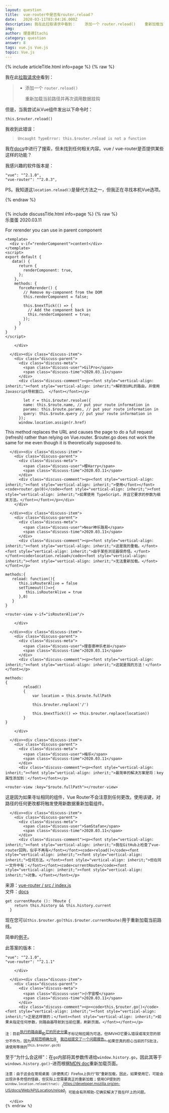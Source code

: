 ```yaml
---
layout: question
title:  vue-router中是否有router.reload？
date:   2020-03-11T03:04:26.000Z
description: 我在此拉取请求中看到：    添加一个 router.reload()    重新加载当前路径并再次调用数据挂钩  但是，当我尝试从V...
img: 
author: 理查德Itachi
category: question
answer: 8
tags: vue.js Vue.js
topic: Vue.js
---
```

<div class="article-root">
  <div class="article">
    {% include articleTitle.html info=page %}
    {% raw %}
    <div class="article-content"><p><font style="vertical-align: inherit;"><font style="vertical-align: inherit;">我在此</font></font><a href="https://github.com/vuejs/vue-router/pull/442" rel="noreferrer"><font style="vertical-align: inherit;"><font style="vertical-align: inherit;">拉取请求中</font></font></a><font style="vertical-align: inherit;"><font style="vertical-align: inherit;">看到</font><font style="vertical-align: inherit;">：</font></font></p>

<blockquote>
  <ul>
  <li><p><font style="vertical-align: inherit;"><font style="vertical-align: inherit;">添加一个 </font></font><code>router.reload()</code></p>
  
  <p><font style="vertical-align: inherit;"><font style="vertical-align: inherit;">重新加载当前路径并再次调用数据挂钩</font></font></p></li>
  </ul>
</blockquote>

<p><font style="vertical-align: inherit;"><font style="vertical-align: inherit;">但是，当我尝试从Vue组件发出以下命令时： </font></font></p>

<pre><code>this.$router.reload()
</code></pre>

<p><font style="vertical-align: inherit;"><font style="vertical-align: inherit;">我收到此错误：</font></font></p>

<blockquote>
  <p><code>Uncaught TypeError: this.$router.reload is not a function</code></p>
</blockquote>

<p><font style="vertical-align: inherit;"><font style="vertical-align: inherit;">我在</font></font><a href="https://router.vuejs.org/en/api/router-link.html?q=reload" rel="noreferrer"><font style="vertical-align: inherit;"><font style="vertical-align: inherit;">docs</font></font></a><font style="vertical-align: inherit;"><font style="vertical-align: inherit;">中进行了搜索</font><font style="vertical-align: inherit;">，但未找到任何相关内容。</font><font style="vertical-align: inherit;">vue / vue-router是否提供某些这样的功能？</font></font></p>

<p><font style="vertical-align: inherit;"><font style="vertical-align: inherit;">我感兴趣的软件版本是：</font></font></p>

<pre><code>"vue": "^2.1.0",<font></font>
"vue-router": "^2.0.3",<font></font>
</code></pre>

<p><font style="vertical-align: inherit;"><font style="vertical-align: inherit;">PS。</font><font style="vertical-align: inherit;">我知道这</font></font><code>location.reload()</code><font style="vertical-align: inherit;"><font style="vertical-align: inherit;">是替代方法之一，但我正在寻找本机Vue选项。</font></font></p></div>
    {% endraw %}
  </div>
  <p style="height: 0;width:0;overflow: hidden;"> 第579篇《vue-router中是否有router.reload？》来自Winter(https://github.com/aiyld/aiyld.github.io)的站点</p>
  <div class="discuss-wrapper">
    {% include discussTitle.html info=page %}
    {% raw %}
    <div class="discuss-item">
        <div class="discuss-parent">
          <div class="discuss-meta">
            <span class="discuss-user">乐蛋蛋</span>
            <span class="discuss-time">2020.03.11</span>
          </div>
          <div class="discuss-comment"><p>For rerender you can use in parent component</p>

<pre><code>&lt;template&gt;<font></font>
  &lt;div v-if="renderComponent"&gt;content&lt;/div&gt;<font></font>
&lt;/template&gt;<font></font>
&lt;script&gt;<font></font>
export default {<font></font>
   data() {<font></font>
      return {<font></font>
        renderComponent: true,<font></font>
      };<font></font>
    },<font></font>
    methods: {<font></font>
      forceRerender() {<font></font>
        // Remove my-component from the DOM<font></font>
        this.renderComponent = false;<font></font>
<font></font>
        this.$nextTick(() =&gt; {<font></font>
          // Add the component back in<font></font>
          this.renderComponent = true;<font></font>
        });<font></font>
      }<font></font>
    }<font></font>
}<font></font>
&lt;/script&gt;<font></font>
</code></pre></div>
        </div>
        
      </div><div class="discuss-item">
        <div class="discuss-parent">
          <div class="discuss-meta">
            <span class="discuss-user">GilPro</span>
            <span class="discuss-time">2020.03.11</span>
          </div>
          <div class="discuss-comment"><p><font style="vertical-align: inherit;"><font style="vertical-align: inherit;">解析到URL的路由，并使用Javascript导航窗口。 </font></font></p>

<p></p><div class="snippet" data-lang="js" data-hide="false" data-console="true" data-babel="false">
<div class="snippet-code">
<pre class="snippet-code-js lang-js prettyprint-override"><code>        let r = this.$router.resolve({<font></font>
        name: this.$route.name, // put your route information in<font></font>
        params: this.$route.params, // put your route information in<font></font>
        query: this.$route.query // put your route information in<font></font>
      });<font></font>
      window.location.assign(r.href)</code></pre>
</div>
</div>
<p></p>

<p>This method replaces the URL and causes the page to do a full request (refresh) rather than relying on Vue.router. $router.go does not work the same for me even though it is theoretically supposed to.</p></div>
        </div>
        
      </div><div class="discuss-item">
        <div class="discuss-parent">
          <div class="discuss-meta">
            <span class="discuss-user">樱Harry</span>
            <span class="discuss-time">2020.03.11</span>
          </div>
          <div class="discuss-comment"><p><font style="vertical-align: inherit;"><font style="vertical-align: inherit;">使用</font></font><code>router.go(0)</code><font style="vertical-align: inherit;"><font style="vertical-align: inherit;">如果使用 TypeScript，并且它要求的参数为细末方法。</font></font></p></div>
        </div>
        
      </div><div class="discuss-item">
        <div class="discuss-parent">
          <div class="discuss-meta">
            <span class="discuss-user">Near神乐路易</span>
            <span class="discuss-time">2020.03.11</span>
          </div>
          <div class="discuss-comment"><p><font style="vertical-align: inherit;"><font style="vertical-align: inherit;">这是我的重载。</font><font style="vertical-align: inherit;">由于某些浏览器很奇怪。</font></font><code>location.reload</code><font style="vertical-align: inherit;"><font style="vertical-align: inherit;">无法重新加载。</font></font></p>

<pre><code>methods:{<font></font>
   reload: function(){<font></font>
      this.isRouterAlive = false<font></font>
      setTimeout(()=&gt;{<font></font>
         this.isRouterAlive = true<font></font>
      },0)<font></font>
   }<font></font>
}<font></font>
</code></pre>

<pre><code>&lt;router-view v-if="isRouterAlive"/&gt;
</code></pre></div>
        </div>
        
      </div><div class="discuss-item">
        <div class="discuss-parent">
          <div class="discuss-meta">
            <span class="discuss-user">理查德神乐老丝</span>
            <span class="discuss-time">2020.03.11</span>
          </div>
          <div class="discuss-comment"><p><font style="vertical-align: inherit;"><font style="vertical-align: inherit;">这就是我的方法！</font></font></p>

<pre><code>methods:<font></font>
{<font></font>
        reload()<font></font>
        {<font></font>
            var location = this.$route.fullPath<font></font>
<font></font>
            this.$router.replace('/')<font></font>
<font></font>
            this.$nextTick(() =&gt; this.$router.replace(location))<font></font>
        }<font></font>
}<font></font>
</code></pre></div>
        </div>
        
      </div><div class="discuss-item">
        <div class="discuss-parent">
          <div class="discuss-meta">
            <span class="discuss-user">梅乐</span>
            <span class="discuss-time">2020.03.11</span>
          </div>
          <div class="discuss-comment"><p><font style="vertical-align: inherit;"><font style="vertical-align: inherit;">最简单的解决方案是将：key属性添加到：</font></font></p>

<pre><code>&lt;router-view :key="$route.fullPath"&gt;&lt;/router-view&gt;
</code></pre>

<p><font style="vertical-align: inherit;"><font style="vertical-align: inherit;">这是因为如果寻址相同的组件，Vue Router不会注意到任何更改。</font><font style="vertical-align: inherit;">使用该键，对路径的任何更改都将触发使用新数据重新加载组件。</font></font></p></div>
        </div>
        
      </div><div class="discuss-item">
        <div class="discuss-parent">
          <div class="discuss-meta">
            <span class="discuss-user">SamStafan</span>
            <span class="discuss-time">2020.03.11</span>
          </div>
          <div class="discuss-comment"><p><font style="vertical-align: inherit;"><font style="vertical-align: inherit;">我在GitHub上检查了vue-router回购，似乎不再有</font></font><code>reload()</code><font style="vertical-align: inherit;"><font style="vertical-align: inherit;">任何方法。</font><font style="vertical-align: inherit;">但在同一文件中有：</font></font><code>currentRoute</code><font style="vertical-align: inherit;"><font style="vertical-align: inherit;">对象。</font></font></p>

<p><font style="vertical-align: inherit;"><font style="vertical-align: inherit;">来源：</font></font><a href="https://github.com/vuejs/vue-router/blob/dev/src/index.js#L79" rel="noreferrer"><font style="vertical-align: inherit;"><font style="vertical-align: inherit;">vue-router / src / index.js</font></font></a> <br><font style="vertical-align: inherit;"><font style="vertical-align: inherit;"> 
文件：</font></font><a href="https://github.com/vuejs/vue-router/blob/8bdabc772065fbcba9c59318f07c09bf45769c12/docs/en/api/router-instance.md#routercurrentroute" rel="noreferrer"><font style="vertical-align: inherit;"><font style="vertical-align: inherit;">docs</font></font></a></p>

<pre><code>get currentRoute (): ?Route {<font></font>
    return this.history &amp;&amp; this.history.current<font></font>
  }<font></font>
</code></pre>

<p><font style="vertical-align: inherit;"><font style="vertical-align: inherit;">现在您可以</font></font><code>this.$router.go(this.$router.currentRoute)</code><font style="vertical-align: inherit;"><font style="vertical-align: inherit;">用于重新加载当前路线。</font></font></p>

<p><font style="vertical-align: inherit;"><font style="vertical-align: inherit;">简单的</font></font><a href="http://codepen.io/anon/pen/eBaEPw" rel="noreferrer"><font style="vertical-align: inherit;"><font style="vertical-align: inherit;">例子</font></font></a><font style="vertical-align: inherit;"><font style="vertical-align: inherit;">。</font></font></p>

<p><font style="vertical-align: inherit;"><font style="vertical-align: inherit;">此答案的版本：</font></font></p>

<pre><code>"vue": "^2.1.0",<font></font>
"vue-router": "^2.1.1"<font></font>
</code></pre></div>
        </div>
        
      </div><div class="discuss-item">
        <div class="discuss-parent">
          <div class="discuss-meta">
            <span class="discuss-user">小宇宙樱</span>
            <span class="discuss-time">2020.03.11</span>
          </div>
          <div class="discuss-comment"><p><code>this.$router.go()</code><font style="vertical-align: inherit;"><font style="vertical-align: inherit;">正是这样做的；</font><font style="vertical-align: inherit;">如果未指定任何参数，则路由器导航到当前位置，刷新页面。</font></font></p>

<p><sub><font style="vertical-align: inherit;"><font style="vertical-align: inherit;">注：目前</font></font><a href="http://github.com/vuejs/vue-router/blob/dev/src/index.js#L175" rel="noreferrer"><font style="vertical-align: inherit;"><font style="vertical-align: inherit;">执行的路由器</font></font></a><font style="vertical-align: inherit;"><font style="vertical-align: inherit;">和</font></font><a href="http://github.com/vuejs/vue-router/blob/dev/src/history/html5.js#L40" rel="noreferrer"><font style="vertical-align: inherit;"><font style="vertical-align: inherit;">它的历史分量</font></font></a><font style="vertical-align: inherit;"><font style="vertical-align: inherit;">不标记帕拉姆为可选，但IMVHO它要么错误或埃文您的部分不作为，因为</font></font><a href="http://developer.mozilla.org/en-US/docs/Web/API/History/go#Parameters" rel="noreferrer"><font style="vertical-align: inherit;"><font style="vertical-align: inherit;">该规范明确允许</font></font></a><font style="vertical-align: inherit;"><font style="vertical-align: inherit;">。</font></font><a href="http://github.com/vuejs/vue-router/issues/3065" rel="noreferrer"><font style="vertical-align: inherit;"><font style="vertical-align: inherit;">我已经提交了一个问题报告。</font></font></a><font style="vertical-align: inherit;"><font style="vertical-align: inherit;">如果您真的担心当前的TS批注，请使用等效的</font></font><code>this.$router.go(0)</code></sub></p>

<p><font style="vertical-align: inherit;"><font style="vertical-align: inherit;">至于“为什么会这样”：在</font></font><code>go</code><font style="vertical-align: inherit;"><font style="vertical-align: inherit;">内部将其参数传递给</font></font><code>window.history.go</code><font style="vertical-align: inherit;"><font style="vertical-align: inherit;">，因此其等于</font></font><code>windows.history.go()</code><font style="vertical-align: inherit;"><font style="vertical-align: inherit;">-进而根据</font></font><a href="https://developer.mozilla.org/en-US/docs/Web/API/History" rel="noreferrer"><font style="vertical-align: inherit;"><font style="vertical-align: inherit;">MDN doc</font></font></a><font style="vertical-align: inherit;"><font style="vertical-align: inherit;">重新加载页面</font><font style="vertical-align: inherit;">。</font></font></p>

<p><sub><font style="vertical-align: inherit;"><font style="vertical-align: inherit;">注意：由于这会在常规桌面（非便携式）Firefox上执行“软”重新加载，因此，如果使用它，可能会出现许多奇怪的怪癖，但实际上您需要真正的重新加载；</font><font style="vertical-align: inherit;">使用</font><font style="vertical-align: inherit;">OP提到</font><font style="vertical-align: inherit;">的</font></font><code>window.location.reload(true);</code><font style="vertical-align: inherit;"><font style="vertical-align: inherit;">（</font></font><a href="https://developer.mozilla.org/en-US/docs/Web/API/Location/reload" rel="noreferrer"><font style="vertical-align: inherit;"><font style="vertical-align: inherit;">https://developer.mozilla.org/en-US/docs/Web/API/Location/reload</font></font></a><font style="vertical-align: inherit;"><font style="vertical-align: inherit;">）可能会有所帮助-它确实解决了我在FF上的问题。</font></font></sub></p></div>
        </div>
        
      </div>
    {% endraw %}
  </div>
<div>
